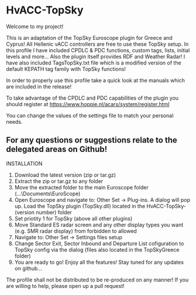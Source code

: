 # HvACC-TopSky

Welcome to my project!

This is an adaptation of the TopSky Euroscope plugin for Greece and Cyprus!
All Hellenic vACC controllers are free to use these TopSky setup.
In this profile I have included CPDLC & PDC functions, custom tags, lists, initial levels and more...
Also the plugin itself provides RDF and Weather Radar!
I have also included TagsTopSky.txt file which is a modified version of the default KEPATH tag family with TopSky functions!

In order to properly use this profile take a quick look at the manuals which are included in the release!

To take advantage of the CPDLC and PDC capabilities of the plugin you should register at https://www.hoppie.nl/acars/system/register.html

You can change the values of the settings file to match your personal needs.

For any questions or suggestions relate to the delegated areas on Github!
----------------------------------------------------------------------------------------------------------------------------------
INSTALLATION

1) Download the latest version (zip or tar.gz)
2) Extract the zip or tar.gz to any folder
3) Move the extracted folder to the main Euroscope folder (...\Documents\EuroScope)
3) Open Euroscope and navigate to: Other Set -> Plug-ins. A dialog will pop up. Load the TopSky plugin (TopSky.dll) located in the HvACC-TopSky-(version number) folder
4) Set priotity 1 for TopSky (above all other plugins)
5) Move Standard ES radar screen and any other display types you want (e.g. SMR radar display) from forbidden to allowed
5) Navigate to: Other Set -> Settings files setup
6) Change Sector Exit, Sector Inbound and Departure List cofiguration to TopSky config via the dialog (files also located in the TopSkyGreece folder)
7) You are ready to go! Enjoy all the features! Stay tuned for any updates on github... 

The profile shall not be distributed to be re-produced on any manner!
If you are willing to help, please open up a pull request!
